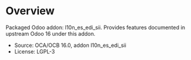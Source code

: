 # Overview

Packaged Odoo addon: l10n_es_edi_sii. Provides features documented in upstream Odoo 16 under this addon.

- Source: OCA/OCB 16.0, addon l10n_es_edi_sii
- License: LGPL-3
